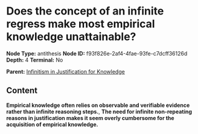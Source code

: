 # Does the concept of an infinite regress make most empirical knowledge unattainable?

**Node Type:** antithesis
**Node ID:** f93f826e-2af4-4fae-93fe-c7dcff36126d
**Depth:** 4
**Terminal:** No

**Parent:** [Infinitism in Justification for Knowledge](infinitism-in-justification-for-knowledge-synthesis-92a79ff2-56f6-4a13-bd97-33fad010fa3f.md)

## Content

**Empirical knowledge often relies on observable and verifiable evidence rather than infinite reasoning steps.**, **The need for infinite non-repeating reasons in justification makes it seem overly cumbersome for the acquisition of empirical knowledge.**
